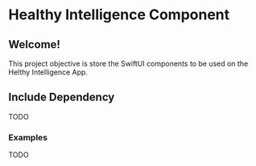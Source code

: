 # Healthy Intelligence Component

## Welcome!

This project objective is store the SwiftUI components to be used on the Helthy Intelligence App.


## Include Dependency

TODO

### Examples

TODO

